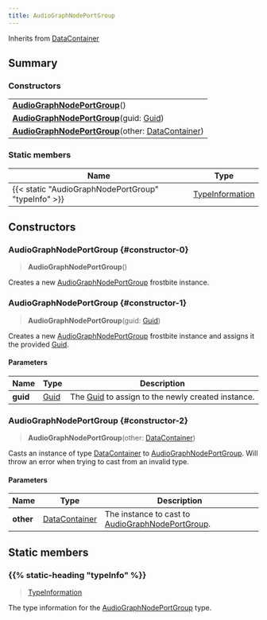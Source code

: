 ```yaml
---
title: AudioGraphNodePortGroup
---
```


Inherits from 
[DataContainer](/vext/ref/shared/class/datacontainer)

## Summary
### Constructors
| |
| ----------- |
| **[AudioGraphNodePortGroup](#constructor-0)**() |
| **[AudioGraphNodePortGroup](#constructor-1)**(guid: [Guid](/vext/ref/shared/class/guid)) |
| **[AudioGraphNodePortGroup](#constructor-2)**(other: [DataContainer](/vext/ref/shared/class/datacontainer)) |

### Static members
| Name | Type |
| ---- | ---- |
| {{< static "AudioGraphNodePortGroup" "typeInfo" >}} | [TypeInformation](/vext/ref/shared/class/typeinformation) |

## Constructors
### AudioGraphNodePortGroup {#constructor-0}
> **AudioGraphNodePortGroup**()

Creates a new [AudioGraphNodePortGroup](/vext/ref/fb/audiographnodeportgroup) frostbite instance.

### AudioGraphNodePortGroup {#constructor-1}
> **AudioGraphNodePortGroup**(guid: [Guid](/vext/ref/shared/class/guid))

Creates a new [AudioGraphNodePortGroup](/vext/ref/fb/audiographnodeportgroup) frostbite instance and assigns it the provided [Guid](/vext/ref/shared/class/guid).

#### Parameters
| Name | Type | Description |
| ---- | ---- | ----------- |
| **guid** | [Guid](/vext/ref/shared/class/guid) | The [Guid](/vext/ref/shared/class/guid) to assign to the newly created instance. |

### AudioGraphNodePortGroup {#constructor-2}
> **AudioGraphNodePortGroup**(other: [DataContainer](/vext/ref/shared/class/datacontainer))

Casts an instance of type [DataContainer](/vext/ref/shared/class/datacontainer) to [AudioGraphNodePortGroup](/vext/ref/fb/audiographnodeportgroup). Will throw an error when trying to cast from an invalid type.

#### Parameters
| Name | Type | Description |
| ---- | ---- | ----------- |
| **other** | [DataContainer](/vext/ref/shared/class/datacontainer) | The instance to cast to [AudioGraphNodePortGroup](/vext/ref/fb/audiographnodeportgroup). |

## Static members
### {{% static-heading "typeInfo" %}}
> [TypeInformation](/vext/ref/shared/class/typeinformation)

The type information for the [AudioGraphNodePortGroup](/vext/ref/fb/audiographnodeportgroup) type.

